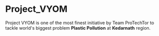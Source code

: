 # Project_VYOM
Project VYOM is one of the most finest initiative by Team ProTechTor to tackle world's biggest problem __Plastic Pollution__ at __Kedarnath__ region.
